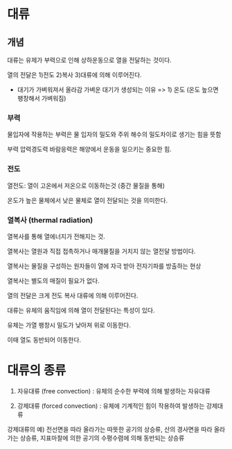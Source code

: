 # 대류

## 개념 


대류는 유제가 부력으로 인해 상하운동으로 열을 전달하는 것이다.

열의 전달은 1)전도 2)복사 3)대류에 의해 이루어진다.

* 대기가 가벼워져서 올라감
가벼운 대기가 생성되는 이유 => 1) 온도 (온도 높으면 팽창해서 가벼워짐)

### 부력
물입자에 작용하는 부력은 물 입자의 밀도와 주위 해수의 밀도차이로 생기는 힘을 뜻함

부력 압력경도력 바람응력은 해양에서 운동을 일으키는 중요한 힘.


### 전도

열전도: 열이 고온에서 저온으로 이동하는것 (중간 물질을 통해)

온도가 높은 물체에서 낮은 물체로 열이 전달되는 것을 의미한다.

### 열복사 (thermal radiation)

열복사를 통해 열에너지가 전해지는 것.

열복사는 열원과 직접 접촉하거나 매개물질을 거치지 않는 열전달 방법이다.

열복사는 물질을 구성하는 원자들이 열에 자극 받아 전자기파를 방출하는 현상

열복사는 별도의 매질이 필요가 없다.



열의 전달은 크게 전도 복사 대류에 의해 이루어진다.

대류는 유체의 움직임에 의해 열이 전달된다는 특성이 있다.

유체는 가열 팽창시 밀도가 낮아져 위로 이동한다. 

이때 열도 동반되어 이동한다.

# 대류의 종류

1) 자유대류 (free convection) : 유체의 순수한 부력에 의해 발생하는 자유대류

2) 강제대류 (forced convection) : 유체에 기계적인 힘이 작용하여 발생하는 강제대류

강제대류의 예) 전선면을 따라 올라가는 따뜻한 공기의 상승류, 산의 경사면을 따라 올라가는 상승류, 지표마찰에 의한 공기의 수평수렴에 의해 동반되는 상승류




